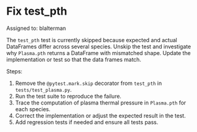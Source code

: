# Fix test_pth

Assigned to: blalterman

The `test_pth` test is currently skipped because expected and actual DataFrames differ across several species. Unskip the test and investigate why `Plasma.pth` returns a DataFrame with mismatched shape. Update the implementation or test so that the data frames match.

Steps:
1. Remove the `@pytest.mark.skip` decorator from `test_pth` in `tests/test_plasma.py`.
2. Run the test suite to reproduce the failure.
3. Trace the computation of plasma thermal pressure in `Plasma.pth` for each species.
4. Correct the implementation or adjust the expected result in the test.
5. Add regression tests if needed and ensure all tests pass.
